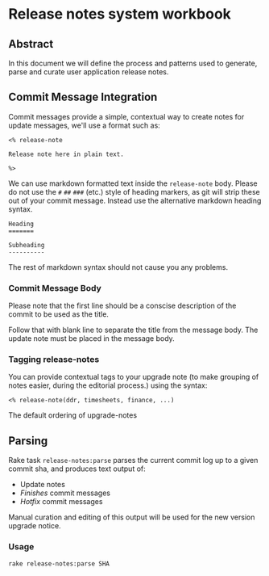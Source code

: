 # Release notes system workbook

## Abstract

In this document we will define the process and patterns used to
generate, parse and curate user application release notes.

## Commit Message Integration

Commit messages provide a simple, contextual way to create notes for update messages, we'll use a format such as:

```
<% release-note

Release note here in plain text.

%>
```

We can use markdown formatted text inside the `release-note`
body. Please do not use the `#` `##` `###` (etc.) style of heading
markers, as git will strip these out of your commit message. Instead
use the alternative markdown heading syntax.

```
Heading
=======

Subheading
----------
```

The rest of markdown syntax should not cause you any problems.

### Commit Message Body

Please note that the first line should be a conscise description of the commit to be used as the title.

Follow that with blank line to separate the title from the message body. The update note must be placed in the message body.

### Tagging release-notes

You can provide contextual tags to your upgrade note (to make grouping
of notes easier, during the editorial process.) using the syntax:

```
<% release-note(ddr, timesheets, finance, ...)
```

The default ordering of upgrade-notes

## Parsing

Rake task `release-notes:parse` parses the current commit log up to a given commit sha, and produces text output of:

* Update notes
* _Finishes_ commit messages
* _Hotfix_ commit messages

Manual curation and editing of this output will be used for the new version upgrade notice.

### Usage


    rake release-notes:parse SHA

